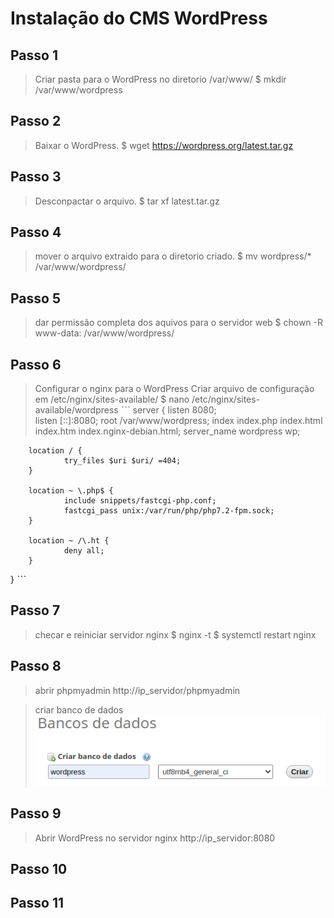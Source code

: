 # Instalação do CMS WordPress

## Passo 1

>Criar pasta para o WordPress no diretorio /var/www/
$ mkdir /var/www/wordpress

## Passo 2

>Baixar o WordPress.
$ wget https://wordpress.org/latest.tar.gz

## Passo 3

>Desconpactar o arquivo.
$ tar xf latest.tar.gz

## Passo 4

>mover o arquivo extraido para o diretorio criado.
$ mv wordpress/* /var/www/wordpress/

## Passo 5

>dar permissão completa dos aquivos para o servidor web
$ chown -R www-data: /var/www/wordpress/

## Passo 6

>Configurar o nginx para o WordPress
>Criar arquivo de configuração em /etc/nginx/sites-available/
$ nano /etc/nginx/sites-available/wordpress
ˋˋˋ
server {
        listen 8080;                                               
        listen [::]:8080;
        root /var/www/wordpress;
        index index.php index.html index.htm index.nginx-debian.html;
        server_name wordpress wp;
        
        location / {
                try_files $uri $uri/ =404;
        }

        location ~ \.php$ {
                include snippets/fastcgi-php.conf;
                fastcgi_pass unix:/var/run/php/php7.2-fpm.sock;
        }

        location ~ /\.ht {
                deny all;
        }
}
ˋˋˋ

## Passo 7

>checar e reiniciar servidor nginx
$ nginx -t
$ systemctl restart nginx

## Passo 8

>abrir phpmyadmin
http://ip_servidor/phpmyadmin

>criar banco de dados
![imagem criando banco de dandos](https://github.com/Wellikson/Instala-o-WordPress/blob/main/Screen%20Capture_select-area_20201021194316.png)

## Passo 9

>Abrir WordPress no servidor nginx
http://ip_servidor:8080

## Passo 10

## Passo 11
